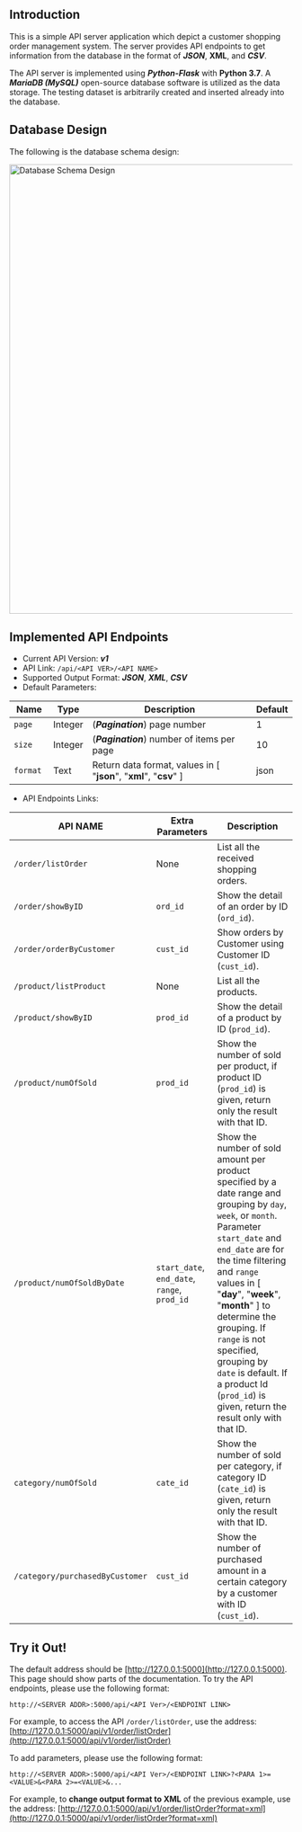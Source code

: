 ## Introduction

This is a simple API server application which depict a customer shopping order management system.
The server provides API endpoints to get information from the database in the format of ***JSON***, **XML**, and ***CSV***.

The API server is implemented using ***Python-Flask*** with **Python 3.7**. A ***MariaDB (MySQL)*** open-source database software is utilized as the data storage. The testing dataset is arbitrarily created and inserted already into the database.

## Database Design

The following is the database schema design:

<img src="img/schema.png" alt="Database Schema Design" width="800px"/>
<br />

## Implemented API Endpoints

* Current API Version: ***v1***
* API Link: `/api/<API VER>/<API NAME>`
* Supported Output Format: ***JSON***, ***XML***, ***CSV***
* Default Parameters:

| Name     | Type     | Description                    | Default     |
|----------|----------|--------------------------------|-------------|
| `page `| Integer | (***Pagination***) page number | 1 |
| `size `| Integer | (***Pagination***) number of items per page | 10 |
| `format `| Text | Return data format, values in [ "**json**", "**xml**", "**csv**" ] | json |

* API Endpoints Links:

| API NAME     | Extra Parameters          | Description                    |
|--------------|---------------------------|--------------------------------|
| `/order/listOrder` | None | List all the received shopping orders. |
| `/order/showByID` | `ord_id` | Show the detail of an order by ID (`ord_id`). |
| `/order/orderByCustomer` | `cust_id` | Show orders by Customer using Customer ID (`cust_id`). |
| `/product/listProduct` | None | List all the products. |
| `/product/showByID` | `prod_id` | Show the detail of a product by ID (`prod_id`). |
| `/product/numOfSold` | `prod_id` | Show the number of sold per product, if product ID (`prod_id`) is given, return only the result with that ID. |
| `/product/numOfSoldByDate` | `start_date`, `end_date`, `range`, `prod_id` | Show the number of sold amount per product specified by a date range and grouping by `day`, `week`, or `month`. Parameter `start_date` and `end_date` are for the time filtering and `range` values in [ "**day**", "**week**", "**month**" ] to determine the grouping. If `range` is not specified, grouping by `date` is default. If a product Id (`prod_id`) is given, return the result only with that ID. |
| `category/numOfSold` | `cate_id` | Show the number of sold per category, if category ID (`cate_id`) is given, return only the result with that ID. |
| `/category/purchasedByCustomer` | `cust_id` | Show the number of purchased amount in a certain category by a customer with ID (`cust_id`). |

## Try it Out!

The default address should be [http://127.0.0.1:5000](http://127.0.0.1:5000). This page should show parts of the documentation.
To try the API endpoints, please use the following format:
```
http://<SERVER ADDR>:5000/api/<API Ver>/<ENDPOINT LINK>
```

For example, to access the API `/order/listOrder`, use the address:
[http://127.0.0.1:5000/api/v1/order/listOrder](http://127.0.0.1:5000/api/v1/order/listOrder)

To add parameters, please use the following format:
```
http://<SERVER ADDR>:5000/api/<API Ver>/<ENDPOINT LINK>?<PARA 1>=<VALUE>&<PARA 2>=<VALUE>&...
```

For example, to **change output format to XML** of the previous example, use the address:
[http://127.0.0.1:5000/api/v1/order/listOrder?format=xml](http://127.0.0.1:5000/api/v1/order/listOrder?format=xml)